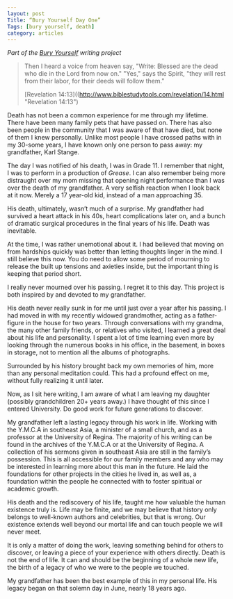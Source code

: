 ```yaml
---
layout: post
Title: “Bury Yourself Day One”
Tags: [bury yourself, death]
category: articles
---
```


*Part of the [Bury Yourself](http://www.foursides.ca/bury "Bury Yourself - Four Sides") writing project*

> Then I heard a voice from heaven say, "Write: Blessed are the dead who die in the Lord from now on." "Yes," says the Spirit, "they will rest from their labor, for their deeds will follow them."
> 
> [Revelation 14:13]((http://www.biblestudytools.com/revelation/14.html "Revelation 14:13")

Death has not been a common experience for me through my lifetime. There have been many family pets that have passed on. There has also been people in the community that I was aware of that have died, but none of them I knew personally. Unlike most people I have crossed paths with in my 30-some years, I have known only one person to pass away: my grandfather, Karl Stange. 

The day I was notified of his death, I was in Grade 11. I remember that night, I was to perform in a production of *Grease*. I can also remember being more distraught over my mom missing that opening night performance than I was over the death of my grandfather. A very selfish reaction when I look back at it now. Merely a 17 year-old kid, instead of a man approaching 35. 

His death, ultimately, wasn’t much of a surprise. My grandfather had survived a heart attack in his 40s, heart complications later on, and a bunch of dramatic surgical procedures in the final years of his life. Death was inevitable. 

At the time, I was rather unemotional about it. I had believed that moving on from hardships quickly was better than letting thoughts linger in the mind. I still believe this now. You do need to allow some period of mourning to release the built up tensions and axieties inside, but the important thing is keeping that period short.

I really never mourned over his passing. I regret it to this day. This project is both inspired by and devoted to my grandfather. 

His death never really sunk in for me until just over a year after his passing. I had moved in with my recently widowed grandmother, acting as a father-figure in the house for two years. Through conversations with my grandma, the many other family friends, or relatives who visited,  I learned a great deal about his life and personality. I spent a lot of time learning even more by looking through the numerous books in his office, in the basement, in boxes in storage, not to mention all the albums of photographs. 

Surrounded by his history brought back my own memories of him, more than any personal meditation could. This had a profound effect on me, without fully realizing it until later. 

Now, as I sit here writing, I am aware of what I am leaving my daughter (possibly grandchildren 20+ years away.) I have thought of this since I entered University. Do good work for future generations to discover.

My grandfather left a lasting legacy through his work in life. Working with the Y.M.C.A in southeast Asia, a minister of a small church, and as a professor at the University of Regina. The majority of his writing can be found in the archives of the Y.M.C.A or at the University of Regina. A collection of his sermons given in southeast Asia are still in the family’s possession. This is all accessible for our family members and any who may be interested in learning more about this man in the future. He laid the foundations for other projects in the cities he lived in, as well as, a foundation within the people he connected with to foster spiritual or academic growth.

His death and the rediscovery of his life, taught me how valuable the human existence truly is. Life may be finite, and we may believe that history only belongs to well-known authors and celebrities, but that is wrong. Our existence extends well beyond our mortal life and can touch people we will never meet. 

It is only a matter of doing the work, leaving something behind for others to discover, or leaving a piece of your experience with others directly. Death is not the end of life. It can and should be the beginning of a whole new life, the birth of a legacy of who we were to the people we touched.

My grandfather has been the best example of this in my personal life. His legacy began on that solemn day in June, nearly 18 years ago.
